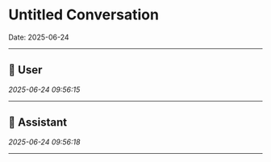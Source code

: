 # Untitled Conversation

Date: 2025-06-24

---

## 👤 User
*2025-06-24 09:56:15*



---

## 🤖 Assistant
*2025-06-24 09:56:18*



---
